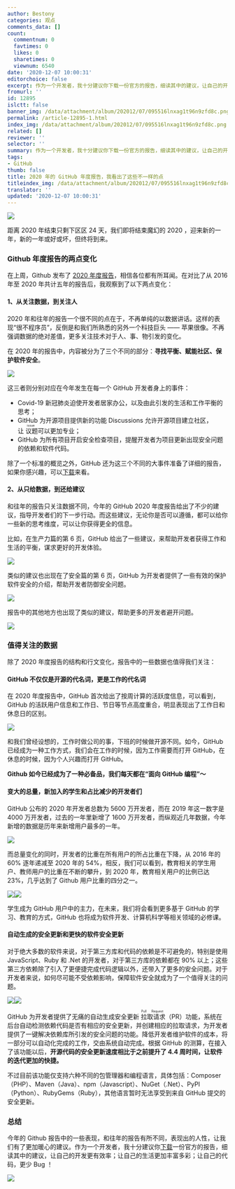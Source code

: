 ```yaml
---
author: Bestony
categories: 观点
comments_data: []
count:
  commentnum: 0
  favtimes: 0
  likes: 0
  sharetimes: 0
  viewnum: 6540
date: '2020-12-07 10:00:31'
editorchoice: false
excerpt: 作为一个开发者，我十分建议你下载一份官方的报告，细读其中的建议，让自己的开发更有效率；让自己的生活更加丰富多彩；让自己的代码，更少 Bug ！
fromurl: ''
id: 12895
islctt: false
banner_img: /data/attachment/album/202012/07/095516lnxag1t96n9zfd8c.png
permalink: /article-12895-1.html
index_img: /data/attachment/album/202012/07/095516lnxag1t96n9zfd8c.png
related: []
reviewer: ''
selector: ''
summary: 作为一个开发者，我十分建议你下载一份官方的报告，细读其中的建议，让自己的开发更有效率；让自己的生活更加丰富多彩；让自己的代码，更少 Bug ！
tags:
- GitHub
thumb: false
title: 2020 年的 GitHub 年度报告，我看出了这些不一样的点
titleindex_img: /data/attachment/album/202012/07/095516lnxag1t96n9zfd8c.png
translator: ''
updated: '2020-12-07 10:00:31'
---
```


![](/data/attachment/album/202012/07/095516lnxag1t96n9zfd8c.png)


距离 2020 年结束只剩下区区 24 天，我们即将结束魔幻的 2020 ，迎来新的一年，新的一年或好或坏，但终将到来。


### Github 年度报告的两点变化


在上周，Github 发布了 [2020 年度报告](https://octoverse.github.com/)，相信各位都有所耳闻。在对比了从 2016 年至 2020 年共计五年的报告后，我观察到了以下两点变化：


#### 1、从关注数据，到关注人


2020 年和往年的报告一个很不同的点在于，不再单纯的以数据讲话。这样的表现“很不程序员”，反倒是和我们所熟悉的另外一个科技巨头 —— 苹果很像。不再强调数据的绝对差值，更多关注技术对于人、事、物引发的变化。


在 2020 年的报告中，内容被分为了三个不同的部分：**寻找平衡、赋能社区、保护软件安全**。


![](/data/attachment/album/202012/07/095618o5z7o275tfb85ss8.jpg)


这三者则分别对应在今年发生在每一个 GitHub 开发者身上的事件：


* Covid-19 新冠肺炎迫使开发者居家办公，以及由此引发的生活和工作平衡的思考；
* GitHub 为开源项目提供新的功能 Discussions 允许开源项目建立社区，让<ruby> 议题 <rt>  issue </rt></ruby>可以更加专业；
* GitHub 为所有项目开启安全检查项目，提醒开发者为项目更新出现安全问题的依赖和软件代码。


除了一个标准的概览之外，GitHub 还为这三个不同的大事件准备了详细的报告，如果你感兴趣，可以[下载](https://octoverse.github.com/static/2020-reports.zip)来看。


#### 2、从只给数据，到还给建议


和往年的报告只关注数据不同，今年的 GitHub 2020 年度报告给出了不少的建议，指导开发者们的下一步行动。而这些建议，无论你是否可以遵循，都可以给你一些新的思考维度，可以让你获得更全的信息。


比如，在生产力篇的第 6 页，GitHub 给出了一些建议，来帮助开发者获得工作和生活的平衡，谋求更好的开发体验。


![](/data/attachment/album/202012/07/095650fgkgoza26xl6kdx8.jpg)


类似的建议也出现在了安全篇的第 6 页，GitHub 为开发者提供了一些有效的保护软件安全的介绍，帮助开发者防御安全问题。


![](/data/attachment/album/202012/07/095715oqbngc3poo4uj4p4.jpg)


报告中的其他地方也出现了类似的建议，帮助更多的开发者避开问题。


![](/data/attachment/album/202012/07/095745nkgflfw9yyfyny0x.jpg)


### 值得关注的数据


除了 2020 年度报告的结构和行文变化，报告中的一些数据也值得我们关注：


#### GitHub 不仅仅是开源的代名词，更是工作的代名词


在 2020 年度报告中，GitHub 首次给出了按周计算的活跃度信息，可以看到，GitHub 的活跃用户信息和工作日、节日等节点高度重合，明显表现出了工作日和休息日的区别。


![](/data/attachment/album/202012/07/095818wk11gk1ukhczklgq.jpg)


和我们曾经设想的，工作时做公司的事，下班的时候做开源不同。如今，GitHub 已经成为一种工作方式，我们会在工作的时候，因为工作需要而打开 GitHub，在休息的时候，因为个人兴趣而打开 GitHub。


**Github 如今已经成为了一种必备品，我们每天都在“面向 GitHub 编程”～**


#### 变大的总量，新加入的学生和占比减少的开发者们


GitHub 公布的 2020 年开发者总数为 5600 万开发者，而在 2019 年这一数字是 4000 万开发者，过去的一年里新增了 1600 万开发者，而纵观近几年数据，今年新增的数据是历年来新增用户最多的一年。


![](/data/attachment/album/202012/07/095849ah1fzasbosx0e7sg.jpg)


而总量变化的同时，开发者的比重在所有用户的所占比重在下降，从 2016 年的 60% 逐年递减至 2020 年的 54%，相反，我们可以看到，教育相关的学生用户、教师用户的比重在不断的攀升，到 2020 年，教育相关用户的比例已达 23%，几乎达到了 Github 用户比重的四分之一。


![](file:///Users/xingyuwang/Desktop/github2020/media/16072639196024/16072655897089.jpg)![](/data/attachment/album/202012/07/095910mtf1btp1e889jeta.jpg)


学生成为 GitHub 用户中的主力，在未来，我们将会看到更多基于 GitHub 的学习、教育的方式，GitHub 也将成为软件开发、计算机科学等相关领域的必修课。


#### 自动生成的安全更新和更快的软件安全更新


对于绝大多数的软件来说，对于第三方库和代码的依赖是不可避免的，特别是使用 JavaScript、Ruby 和 .Net 的开发者，对于第三方库的依赖都在 90% 以上；这些第三方依赖除了引入了更便捷完成代码逻辑以外，还带入了更多的安全问题。对于开发者来说，如何尽可能不受依赖影响，保障软件安全就成为了一个值得关注的问题。


![](/data/attachment/album/202012/07/095941fgpd7n7778j4759d.jpg)![](file:///Users/xingyuwang/Desktop/github2020/media/16072639196024/16072680807233.jpg)


GitHub 为开发者提供了无痛的自动生成安全更新<ruby> 拉取请求 <rt>  Pull Request </rt></ruby>（PR）功能，系统在后台自动检测依赖代码是否有相应的安全更新，并创建相应的拉取请求，为开发者提供了一键解决依赖库所引发的安全问题的功能。降低开发者维护软件的成本，将一部分可以自动化完成的工作，交由系统自动完成。根据 GitHub 的测算，在接入了该功能以后，**开源代码的安全更新速度相比于之前提升了 4.4 周时间，让软件的迭代更加的快捷。**


不过目前该功能仅支持六种不同的包管理器和编程语言，具体包括：Composer（PHP）、Maven（Java）、npm（Javascript）、NuGet（.Net）、PyPI（Python）、RubyGems（Ruby），其他语言暂时无法享受到来自 GitHub 提交的安全更新。


### 总结


今年的 Github 报告中的一些表现，和往年的报告有所不同，表现出的人性，让我们有了更加暖心的建议。作为一个开发者，我十分建议你[下载](https://octoverse.github.com/static/2020-reports.zip)一份官方的报告，细读其中的建议，让自己的开发更有效率；让自己的生活更加丰富多彩；让自己的代码，更少 Bug ！


![](/data/attachment/album/202012/07/100021ooyyfyi9oyyxozxw.png)